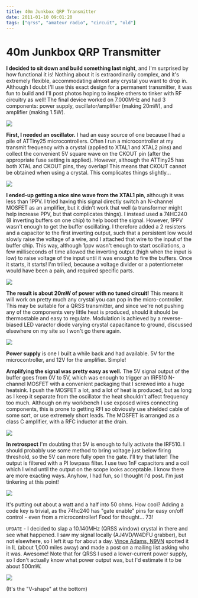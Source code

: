 ```yaml
---
title: 40m Junkbox QRP Transmitter
date: 2011-01-10 09:01:20
tags: ["qrss", "amateur radio", "circuit", "old"]
---
```


# 40m Junkbox QRP Transmitter

__I decided to sit down and build something last night__, and I'm surprised by how functional it is!  Nothing about it is extraordinarily complex, and it's extremely flexible, accommodating almost any crystal you want to drop in.  Although I doubt I'll use this exact design for a permanent transmitter, it was fun to build and I'll post photos hoping to inspire others to tinker with RF circuitry as well! The final device worked on 7.000MHz and had 3 components: power supply, oscillator/amplifier (making 20mW), and amplifier (making 1.5W). 

<div class="text-center img-border">

[![](https://swharden.com/static/2011/01/10/IMG_4916_thumb.jpg)](https://swharden.com/static/2011/01/10/IMG_4916.jpg)

</div>

__First, I needed an oscillator.__ I had an easy source of one because I had a pile of ATTiny25 microcontrollers.  Often I run a microcontroller at my transmit frequency with a crystal (applied to XTAL1 and XTAL2 pins) and collect the convenient 5V square wave on the CKOUT pin (after the appropriate fuse setting is applied).  However, although the ATTiny25 has both XTAL and CKOUT pins, they overlap! This means that CKOUT cannot be obtained when using a crystal. This complicates things slightly... 

<div class="text-center img-border">

[![](https://swharden.com/static/2011/01/10/IMG_4906_thumb.jpg)](https://swharden.com/static/2011/01/10/IMG_4906.jpg)

</div>

__I ended-up getting a nice sine wave from the XTAL1 pin__, although it was less than 1PPV.  I tried having this signal directly switch an N-channel MOSFET as an amplifier, but it didn't work that well (a transformer might help increase PPV, but that complicates things).  I instead used a 74HC240 (8 inverting buffers on one chip) to help boost the signal. However, 1PPV wasn't enough to get the buffer oscillating.  I therefore added a 2 resisters and a capacitor to the first inverting output, such that a persistent low would slowly raise the voltage of a wire, and I attached that wire to the input of the buffer chip.  This way, although 1ppv wasn't enough to start oscillations, a few milliseconds of time allowed the inverting output (high when the input is low) to raise voltage of the input until it was enough to fire the buffers.  Once it starts, it starts!  I'm trilled, because a voltage divider or a potentiometer would have been a pain, and required specific parts. 

<div class="text-center img-border">

[![](https://swharden.com/static/2011/01/10/IMG_4908_thumb.jpg)](https://swharden.com/static/2011/01/10/IMG_4908.jpg)

</div>

__The result is about 20mW of power with no tuned circuit!__ This means it will work on pretty much any crystal you can pop in the micro-controller. This may be suitable for a QRSS transmitter, and since we're not pushing any of the components very little heat is produced, should it should be thermostable and easy to regulate.  Modulation is achieved by a reverse-biased LED varactor diode varying crystal capacitance to ground, discussed elsewhere on my site so I won't go there again. 

<div class="text-center img-border">

[![](https://swharden.com/static/2011/01/10/IMG_4910_thumb.jpg)](https://swharden.com/static/2011/01/10/IMG_4910.jpg)

</div>

__Power supply__ is one I built a while back and had available.  5V for the microcontroller, and 12V for the amplifier.  Simple!

__Amplifying the signal was pretty easy as well.__ The 5V signal output of the buffer goes from 0V to 5V, which was enough to trigger an IRF510 N-channel MOSFET with a convenient packaging that I screwed into a huge heatsink. I push the MOSFET a lot, and a lot of heat is produced, but as long as I keep it separate from the oscillator the heat shouldn't affect frequency too much. Although on my workbench I use exposed wires connecting components, this is prone to getting RFI so obviously use shielded cable of some sort, or use extremely short leads. The MOSFET is arranged as a class C amplifier, with a RFC inductor at the drain.

<div class="text-center img-border">

[![](https://swharden.com/static/2011/01/10/IMG_4911_thumb.jpg)](https://swharden.com/static/2011/01/10/IMG_4911.jpg)

</div>

__In retrospect__ I'm doubting that 5V is enough to fully activate the IRF510. I should probably use some method to bring voltage just below firing threshold, so the 5V can more fully open the gate. I'll try that later!  The output is filtered with a PI lowpass filter. I use two 1nF capacitors and a coil which I wind until the output on the scope looks acceptable.  I know there are more exacting ways.  Anyhow, I had fun, so I thought I'd post. I'm just tinkering at this point!

<div class="text-center img-border">

[![](https://swharden.com/static/2011/01/10/IMG_4917_thumb.jpg)](https://swharden.com/static/2011/01/10/IMG_4917.jpg)

</div>

It's putting out about a watt and a half into 50 ohms. How cool? Adding a code key is trivial, as the 74hc240 has "gate enable" pins for easy on/off control - even from a microcontroller! Food for thought... 73!

`` UPDATE `` - I decided to slap a 10.140MHz (QRSS window) crystal in there and see what happened. I saw my signal locally (AJ4VD/W4DFU grabber), but not elsewhere, so I left it up for about a day. [Vince Adams, N9VN](https://swharden.com/static/2011/01/10/) spotted it in IL (about 1,000 miles away) and made a post on a mailing list asking who it was. Awesome! Note that for QRSS I used a lower-current power supply, so I don't actually know what power output was, but I'd estimate it to be about 500mW.

<div class="text-center img-border">

[![](https://swharden.com/static/2011/01/10/n9vn_thumb.jpg)](https://swharden.com/static/2011/01/10/n9vn.jpg)

</div>

(It's the "V-shape" at the bottom)